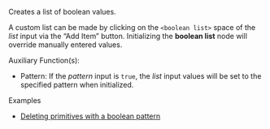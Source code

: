 Creates a list of boolean values.

A custom list can be made by clicking on the `<boolean list>` space of the _list_ input via the “Add Item” button. Initializing the **boolean list** node will override manually entered values.

Auxiliary Function(s):



* Pattern: If the _pattern_ input is `true`, the _list_ input values will be set to the specified pattern when initialized.

Examples



* [Deleting primitives with a boolean pattern](https://creator.trimble.com/?viewLayout=verticalSplit&assetURI=whp:d81bdd83-7204-4718-898b-645127deac74&version=latest)
